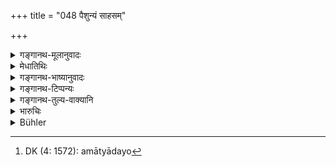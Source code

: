 +++
title = "048 पैशुन्यं साहसम्"

+++

<details><summary>गङ्गानथ-मूलानुवादः</summary>

Tale-bearing, Treachery, Envy, Slandering, Misappropriation of property, Cruelty of speech and of Assault;—these constitute the eightfold set born of Anger.—(48).
</details>

<details><summary>मेधातिथिः</summary>

अमात्यादितो[^४६] ये सुकृतबान्धवास् तत्र यन् निगोपनीयं तस्य प्रकाशनं **पैशुन्यम्** । **साहसं** ज्यायसो नीचकर्मणि विनियोगः, स्वल्पेनैवापराधेन कराधानं कारावरोधो वा । **द्रोहः** उपांशुवधः, तत्रोपघातो वा जीवत एव । **ईर्ष्या** सर्वसाधारणस्य विषयस्य साधारण्यव्यावृत्तिः, असहनं वा । गुणिनाम् गुणेषु दोषाविष्करणम् **असूया** । **अर्थदूषणम्** अर्थानाम् अदानं हरणं वा । **वाग्दण्डपारुष्ये** प्रसिद्धे । **क्रोधः** द्वेषः । तत्प्रधाना एतत् कुर्वन्ति ॥ ७.४८ ॥


[^४६]:
     DK (4: 1572): amātyādayo
</details>

<details><summary>गङ्गानथ-भाष्यानुवादः</summary>

‘*Tale-bearing*’—the disclosing of such secrets as are to be kept from monitors and other official relatives.

‘*Violence*’—the employing of superior men in derogatory acts; or hand-cutting or imprisoning men for slight offences.

‘*Treachery*’—killing secretly.

‘*Envy*’—desire to strike or even take away the life.

‘*Slandering*’—not brooking the good qualities of men, and exposing their weak points.

‘*Misappropriation of property*’.—not giving;—in fact taking away what belongs to others; also the depriving from public use of what is public property.

‘*Cruelty of speech and assault*’—are well known.

‘*Anger*’—hate. Those mentioned partake of the nature of Hate.—(48).
</details>

<details><summary>गङ्गानथ-टिप्पन्यः</summary>

This verse is quoted in *Parāśaramādhava* (Ācāra, p. 413);—in
*Mitākṣarā* (on 1.308);—in *Smṛtitattva* (p. 717), which explains
‘*paiśunya*’ as ‘proclaiming the unknown faults of others,
malice,’—‘*sāhasa*’ as ‘punishing the guiltless with imprisonment and so
forth,’—‘*droha*’ as ‘desire to injure others,’ ‘*īrṣyā*’ as ‘not
brooking the good of others,’—‘*asūyā*’ as ‘finding fault with the good
quality in others,’—and ‘*arthadūṣaṇam*’ as ‘seizing of property and
witholding of what is due’;—again on p. 742, where the same explanations
are repeated.

It is quoted in *Vīramitrodaya* (Rājanīti, p. 148), which notes that the
number ‘eight’ is made up by ‘*vākpāruṣyam*’ and ‘*daṇḍajam pāruṣyam*
and goes on to explain ‘*paiśunyam*’ as ‘malice, proclaiming such faults
of others as are not generally known,’—‘*sāhasa*’ as ‘punishing of the
innocent with imprisonment and so forth,’—‘*droha*’ as ‘injuring the
Brāhmaṇa,’—‘*īrṣyā*’ as ‘not bearing the good of others,’—‘*asūyā*’ as
‘picking faults in the good qualities of others,’—‘*arthadūṣaṇa*’ as
‘seizing the property of others and witholding what is due to
others,’—‘*vākpāruṣya*’ as ‘reviling and so forth,’—and ‘*daṇḍapāruṣya*’
as ‘harshness of punishment, *i.e*., the imposing of heavy fines or
corporal punishment, for slight offences.’
</details>

<details><summary>गङ्गानथ-तुल्य-वाक्यानि</summary>

**(verses 7.45-53)  
**

See Comparative notes for [Verse
7.45].
</details>

<details><summary>भारुचिः</summary>

**पैशुनं** हेडकत्वं तच् च क्रोधात् क्रियते । एवं **साहसं** च । तच् च साधोर् नीचे कर्मणि नियोगः, कर्मोपरोधो वा निष्कारणम् । **द्रोह** उपांशुवधः, तन्त्रोपरोधो वा जीवत एव । **ईर्ष्या** विषयसाधारणत्वव्यावृत्तीच्छा । **असूया** परतुणोपघातार्था वाक्प्रवृत्तिश् चेष्टा वा, जिह्विकाधरविक्षेपहस्ताभिनयैः । **अर्थदूषणम्** अदानम् अपहरणं वा । **वाग्दण्डजपारुष्यं** प्रसिद्धार्थम् । एवं **क्रोधजो ऽपि गणो ऽष्टकः** ॥ ७.४८ ॥
</details>

<details><summary>Bühler</summary>

048	Tale-bearing, violence, treachery, envy, slandering, (unjust) seizure of property, reviling, and assault are the eightfold set (of vices) produced by wrath.
</details>

